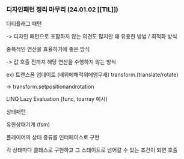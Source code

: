 ### 디자인패턴 정리 마무리 (24.01.02 [[TIL]])

더티플래그 패턴

-> 디자인 패턴으로 포함하지 않는 의견도 많지만 꽤 유용한 방법 / 최적화 방식

  

중복적인 연산을 효율하기에 좋은 방식

-> 값 호출 전까지 해당 연산을 수행하지 않는 방식

ex) 트랜스폼 업데이트 (배위에해적위에앵무새) transform.(translate/rotate)

-> transform.setpositionandrotation

LINQ Lazy Evaluation (func, toarray 예시)

  

  

상태패턴

유한상태기계 (fsm)

플래이어의 상태 종류를 인터페이스로 구현

각 상태마다 클래스로 구현하고 그 스태이트로 넘어갈 수 있는 조건이 되면 호출